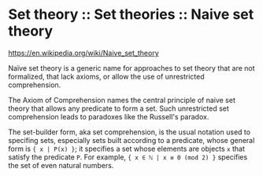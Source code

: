 # Set theory :: Set theories :: Naive set theory

https://en.wikipedia.org/wiki/Naive_set_theory

Naïve set theory is a generic name for approaches to set theory that are not formalized, that lack axioms, or allow the use of unrestricted comprehension.

The Axiom of Comprehension names the central principle of naive set theory that allows any predicate to form a set. Such unrestricted set comprehension leads to paradoxes like the Russell's paradox.

The set-builder form, aka set comprehension, is the usual notation used to specifing sets, especially sets built according to a predicate, whose general form is `{ x | P(x) }`; it specifies a set whose elements are objects `x` that satisfy the predicate `P`. For example, `{ x ∈ ℕ | x ≡ 0 (mod 2) }` specifies the set of even natural numbers.
